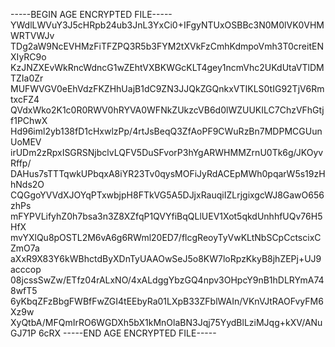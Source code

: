 -----BEGIN AGE ENCRYPTED FILE-----
YWdlLWVuY3J5cHRpb24ub3JnL3YxCi0+IFgyNTUxOSBBc3N0M0lVK0VHMWRTVWJv
TDg2aW9NcEVHMzFiTFZPQ3R5b3FYM2tXVkFzCmhKdmpoVmh3T0creitENXIyRC9o
KzJNZXEvWkRncWdncG1wZEhtVXBKWGcKLT4gey1ncmVhc2UKdUtaVTlDMTZIa0Zr
MUFWVGV0eEhVdzFKZHhUajB1dC9ZN3JJQkZGQnkxVTIKLS0tIG92TjV6RmtxcFZ4
QVdxWko2K1c0R0RWV0hRYVA0WFNkZUkzcVB6d0lWZUUKILC7ChzVFhGtjf1PChwX
Hd96iml2yb138fD1cHxwlzPp/4rtJsBeqQ3ZfAoPF9CWuRzBn7MDPMCGUunUoMEV
irUDm2zRpxISGRSNjbclvLQFV5DuSFvorP3hYgARWHMMZrnU0Tk6g/JKOyvRffp/
DAHus7sTTTqwkUPbqxA8iYR23Tv0qysMOFiJyRdACEpMWh0pqarW5s19zHhNds2O
CQGgoYVVdXJOYqPTxwbjpH8FTkVG5A5DJjxRauqiIZLrjgixgcWJ8GawO656zhPs
mFYPVLifyhZ0h7bsa3n3Z8XZfqP1QVYfiBqQLlUEV1Xot5qkdUnhhfUQv76H5HfX
mvYXlQu8pOSTL2M6vA6g6RWml20ED7/flcgReoyTyVwKLtNbSCpCctscixCZmO7a
aXxR9X83Y6kWBhctdByXDnTyUAAOwSeJ5o8KW7loRpzKkyB8jhZEPj+UJ9acccop
08jcssSwZw/ETfz04rALxNO/4xALdggYbzGQ4npv3OHpcY9nB1hDLRYmA748wfT5
6yKbqZFzBbgFWBfFwZGI4tEEbyRa01LXpB33ZFblWAIn/VKnVJtRAOFvyFM6Xz9w
XyQtbA/MFQmIrRO6WGDXh5bX1kMnOlaBN3Jqj75YydBlLziMJqg+kXV/ANuGJ71P
6cRX
-----END AGE ENCRYPTED FILE-----
